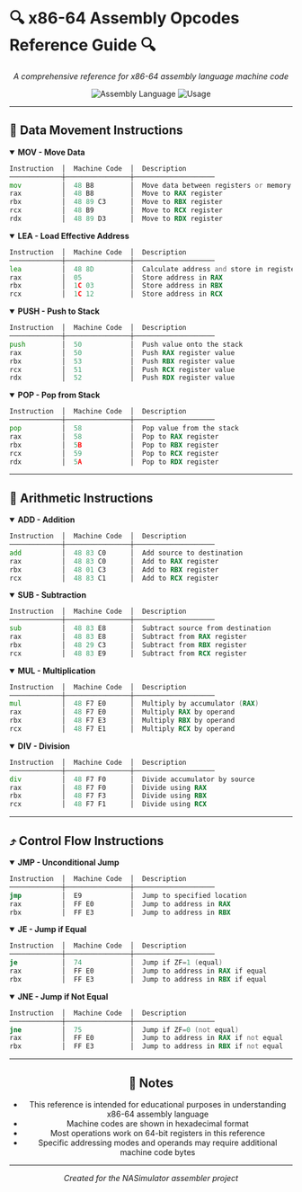 # 🔍 x86-64 Assembly Opcodes Reference Guide 🔍

<div align="center">
  
  *A comprehensive reference for x86-64 assembly language machine code*
  
  ![Assembly Language](https://img.shields.io/badge/Assembly-x86__64-blue)
  ![Usage](https://img.shields.io/badge/Usage-Educational-green)
  
</div>

---

## 🔄 Data Movement Instructions

<details open>
<summary><b>MOV - Move Data</b></summary>
<div>

```asm
Instruction  │  Machine Code  │  Description
─────────────┼────────────────┼────────────────────
mov          │  48 B8         │  Move data between registers or memory
rax          │  48 B8         │  Move to RAX register
rbx          │  48 89 C3      │  Move to RBX register
rcx          │  48 B9         │  Move to RCX register
rdx          │  48 89 D3      │  Move to RDX register
```

</div>
</details>

<details open>
<summary><b>LEA - Load Effective Address</b></summary>
<div>

```asm
Instruction  │  Machine Code  │  Description
─────────────┼────────────────┼────────────────────
lea          │  48 8D         │  Calculate address and store in register
rax          │  05            │  Store address in RAX
rbx          │  1C 03         │  Store address in RBX
rcx          │  1C 12         │  Store address in RCX
```

</div>
</details>

<details open>
<summary><b>PUSH - Push to Stack</b></summary>
<div>

```asm
Instruction  │  Machine Code  │  Description
─────────────┼────────────────┼────────────────────
push         │  50            │  Push value onto the stack
rax          │  50            │  Push RAX register value
rbx          │  53            │  Push RBX register value
rcx          │  51            │  Push RCX register value
rdx          │  52            │  Push RDX register value
```

</div>
</details>

<details open>
<summary><b>POP - Pop from Stack</b></summary>
<div>

```asm
Instruction  │  Machine Code  │  Description
─────────────┼────────────────┼────────────────────
pop          │  58            │  Pop value from the stack
rax          │  58            │  Pop to RAX register
rbx          │  5B            │  Pop to RBX register
rcx          │  59            │  Pop to RCX register
rdx          │  5A            │  Pop to RDX register
```

</div>
</details>

---

## 🧮 Arithmetic Instructions

<details open>
<summary><b>ADD - Addition</b></summary>
<div>

```asm
Instruction  │  Machine Code  │  Description
─────────────┼────────────────┼────────────────────
add          │  48 83 C0      │  Add source to destination
rax          │  48 83 C0      │  Add to RAX register
rbx          │  48 01 C3      │  Add to RBX register
rcx          │  48 83 C1      │  Add to RCX register
```

</div>
</details>

<details open>
<summary><b>SUB - Subtraction</b></summary>
<div>

```asm
Instruction  │  Machine Code  │  Description
─────────────┼────────────────┼────────────────────
sub          │  48 83 E8      │  Subtract source from destination
rax          │  48 83 E8      │  Subtract from RAX register
rbx          │  48 29 C3      │  Subtract from RBX register
rcx          │  48 83 E9      │  Subtract from RCX register
```

</div>
</details>

<details open>
<summary><b>MUL - Multiplication</b></summary>
<div>

```asm
Instruction  │  Machine Code  │  Description
─────────────┼────────────────┼────────────────────
mul          │  48 F7 E0      │  Multiply by accumulator (RAX)
rax          │  48 F7 E0      │  Multiply RAX by operand
rbx          │  48 F7 E3      │  Multiply RBX by operand
rcx          │  48 F7 E1      │  Multiply RCX by operand
```

</div>
</details>

<details open>
<summary><b>DIV - Division</b></summary>
<div>

```asm
Instruction  │  Machine Code  │  Description
─────────────┼────────────────┼────────────────────
div          │  48 F7 F0      │  Divide accumulator by source
rax          │  48 F7 F0      │  Divide using RAX
rbx          │  48 F7 F3      │  Divide using RBX
rcx          │  48 F7 F1      │  Divide using RCX
```

</div>
</details>

---

## ⤴️ Control Flow Instructions

<details open>
<summary><b>JMP - Unconditional Jump</b></summary>
<div>

```asm
Instruction  │  Machine Code  │  Description
─────────────┼────────────────┼────────────────────
jmp          │  E9            │  Jump to specified location
rax          │  FF E0         │  Jump to address in RAX
rbx          │  FF E3         │  Jump to address in RBX
```

</div>
</details>

<details open>
<summary><b>JE - Jump if Equal</b></summary>
<div>

```asm
Instruction  │  Machine Code  │  Description
─────────────┼────────────────┼────────────────────
je           │  74            │  Jump if ZF=1 (equal)
rax          │  FF E0         │  Jump to address in RAX if equal
rbx          │  FF E3         │  Jump to address in RBX if equal
```

</div>
</details>

<details open>
<summary><b>JNE - Jump if Not Equal</b></summary>
<div>

```asm
Instruction  │  Machine Code  │  Description
─────────────┼────────────────┼────────────────────
jne          │  75            │  Jump if ZF=0 (not equal)
rax          │  FF E0         │  Jump to address in RAX if not equal
rbx          │  FF E3         │  Jump to address in RBX if not equal
```

</div>
</details>

---

<div align="center">

## 📝 Notes

- This reference is intended for educational purposes in understanding x86-64 assembly language
- Machine codes are shown in hexadecimal format
- Most operations work on 64-bit registers in this reference
- Specific addressing modes and operands may require additional machine code bytes

</div>

---

<div align="center">
  <p>
    <i>Created for the NASimulator assembler project</i>
  </p>
</div> 